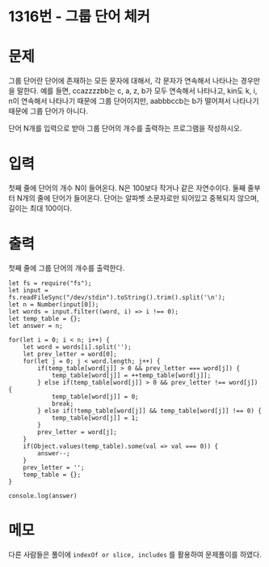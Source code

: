 # 1316번 - 그룹 단어 체커


# 문제
그룹 단어란 단어에 존재하는 모든 문자에 대해서, 각 문자가 연속해서 나타나는 경우만을 말한다. 
예를 들면, ccazzzzbb는 c, a, z, b가 모두 연속해서 나타나고, kin도 k, i, n이 연속해서 나타나기 때문에 그룹 단어이지만, aabbbccb는 b가 떨어져서 나타나기 때문에 그룹 단어가 아니다.

단어 N개를 입력으로 받아 그룹 단어의 개수를 출력하는 프로그램을 작성하시오.


# 입력
첫째 줄에 단어의 개수 N이 들어온다. N은 100보다 작거나 같은 자연수이다. 둘째 줄부터 N개의 줄에 단어가 들어온다. 단어는 알파벳 소문자로만 되어있고 중복되지 않으며, 길이는 최대 100이다.

# 출력
첫째 줄에 그룹 단어의 개수를 출력한다.
```
let fs = require("fs");
let input = fs.readFileSync("/dev/stdin").toString().trim().split('\n');
let n = Number(input[0]);
let words = input.filter((word, i) => i !== 0);
let temp_table = {};
let answer = n;

for(let i = 0; i < n; i++) {
    let word = words[i].split('');
    let prev_letter = word[0];
    for(let j = 0; j < word.length; j++) {
        if(temp_table[word[j]] > 0 && prev_letter === word[j]) {
            temp_table[word[j]] = ++temp_table[word[j]];
        } else if(temp_table[word[j]] > 0 && prev_letter !== word[j]) {
            temp_table[word[j]] = 0;
            break;
        } else if(!temp_table[word[j]] && temp_table[word[j]] !== 0) {
            temp_table[word[j]] = 1;
        }
        prev_letter = word[j];
    }
    if(Object.values(temp_table).some(val => val === 0)) {
        answer--;
    }
    prev_letter = '';
    temp_table = {};
}

console.log(answer)
```

# 메모
다른 사람들은 풀이에 `indexOf or slice, includes` 를 활용하여 문제풀이를 하였다.
